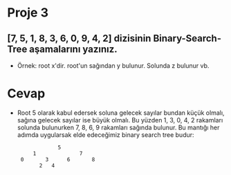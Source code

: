 # Proje 3

## [7, 5, 1, 8, 3, 6, 0, 9, 4, 2] dizisinin Binary-Search-Tree aşamalarını yazınız.

- Örnek: root x'dir. root'un sağından y bulunur. Solunda z bulunur vb.

# Cevap

- Root 5 olarak kabul edersek soluna gelecek sayılar bundan küçük olmalı, sağına gelecek sayılar ise büyük olmalı. Bu yüzden 1, 3, 0, 4, 2 rakamları solunda bulunurken 7, 8, 6, 9 rakamları sağında bulunur. Bu mantığı her adımda uygularsak elde edeceğimiz binary search tree budur:

    ```
                 5                 
         1              7
     0       3      6       8
           2   4
    ```